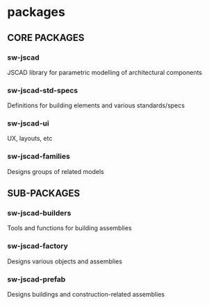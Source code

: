 # packages

## CORE PACKAGES

### sw-jscad

JSCAD library for parametric modelling of architectural components

### sw-jscad-std-specs

Definitions for building elements and various standards/specs

### sw-jscad-ui

UX, layouts, etc

### sw-jscad-families

Designs groups of related models

## SUB-PACKAGES

### sw-jscad-builders

Tools and functions for building assemblies

### sw-jscad-factory

Designs various objects and assemblies

### sw-jscad-prefab

Designs buildings and construction-related assemblies
